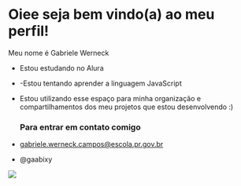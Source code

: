 # Oiee seja bem vindo(a) ao meu perfil!

Meu nome é Gabriele Werneck 

- Estou estudando no Alura
- -Estou tentando aprender a linguagem JavaScript
- Estou utilizando esse espaço para minha organizaçâo e compartilhamentos dos meu projetos que estou desenvolvendo :)

  ### Para entrar em contato comigo
- gabriele.werneck.campos@escola.pr.gov.br

- @gaabixy


![](https://media1.tenor.com/m/W67xnThx2uQAAAAd/songjungki-wink.gif)

